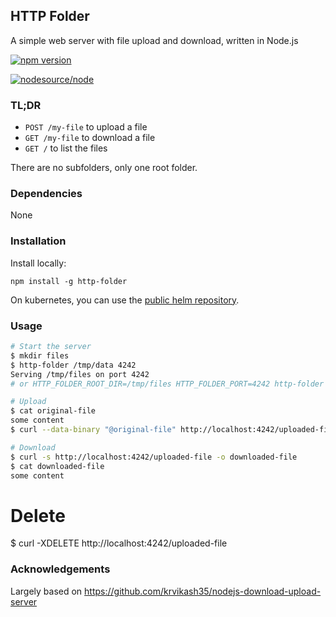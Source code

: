 HTTP Folder
----

A simple web server with file upload and download, written in Node.js

[![npm version](https://badge.fury.io/js/http-folder.svg)](https://badge.fury.io/js/http-folder)

[![nodesource/node](http://dockeri.co/image/aureliengasser/http-folder)](https://registry.hub.docker.com/r/aureliengasser/http-folder)

### TL;DR

- `POST /my-file` to upload a file
- `GET /my-file` to download a file
- `GET /` to list the files

There are no subfolders, only one root folder.

### Dependencies

None

### Installation

Install locally:

```
npm install -g http-folder
```

On kubernetes, you can use the [public helm repository](https://github.com/AurelienGasser/charts).

### Usage

```bash
# Start the server
$ mkdir files
$ http-folder /tmp/data 4242
Serving /tmp/files on port 4242
# or HTTP_FOLDER_ROOT_DIR=/tmp/files HTTP_FOLDER_PORT=4242 http-folder

# Upload
$ cat original-file
some content
$ curl --data-binary "@original-file" http://localhost:4242/uploaded-file

# Download
$ curl -s http://localhost:4242/uploaded-file -o downloaded-file
$ cat downloaded-file
some content
```

# Delete

$ curl -XDELETE http://localhost:4242/uploaded-file


### Acknowledgements

Largely based on https://github.com/krvikash35/nodejs-download-upload-server
